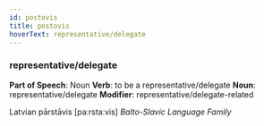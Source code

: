 ```yaml
---
id: postovis
title: postovis
hoverText: representative/delegate
---
```


### representative/delegate

**Part of Speech**: Noun
**Verb**: to be a representative/delegate
**Noun**: representative/delegate
**Modifier**: representative/delegate-related

Latvian pārstāvis [paːrstaːvis]
*Balto-Slavic Language Family*
